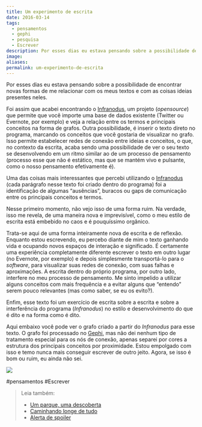 ```yaml
---
title: Um experimento de escrita
date: 2016-03-14
tags:
  - pensamentos
  - gephi
  - pesquisa
  - Escrever
description: Por esses dias eu estava pensando sobre a possibilidade de encontrar novas formas de me relacionar com os meus textos e com as coisas…
image: 
aliases:
permalink: um-experimento-de-escrita
---
```

Por esses dias eu estava pensando sobre a possibilidade de encontrar novas formas de me relacionar com os meus textos e com as coisas ideias presentes neles.

Foi assim que acabei encontrando o [Infranodus](https://infranodus.com/), um projeto (_opensource_) que permite que você importe uma base de dados existente (Twitter ou Evernote, por exemplo) e veja a relação entre os termos e principais conceitos na forma de grafos. Outra possibilidade, é inserir o texto direto no programa, marcando os conceitos que você gostaria de visualizar no grafo. Isso permite estabelecer redes de conexão entre ideias e conceitos, o que, no contexto da escrita, acaba sendo uma possibilidade de ver o seu texto se desenvolvendo em um ritmo similar ao de um processo de pensamento (processo esse que não é estático, mas que se mantém vivo e pulsante, como o nosso pensamento efetivamente é).

Uma das coisas mais interessantes que percebi utilizando o [Infranodus](https://infranodus.com/) (cada parágrafo nesse texto foi criado dentro do programa) foi a identificação de algumas “ausências”, buracos ou gaps de comunicação entre os principais conceitos e termos.

Nesse primeiro momento, não vejo isso de uma forma ruim. Na verdade, isso me revela, de uma maneira nova e imprevisível, como o meu estilo de escrita está embebido no caos e é pouquíssimo orgânico.

Trata-se aqui de uma forma inteiramente nova de escrita e de reflexão. Enquanto estou escrevendo, eu percebo diante de mim o texto ganhando vida e ocupando novos espaços de interação e significado. É certamente uma experiência completamente diferente escrever o texto em outro lugar (no Evernote, por exemplo) e depois simplesmente transportá-lo para o _software_, para visualizar suas redes de conexão, com suas falhas e aproximações. A escrita dentro do próprio programa, por outro lado, interfere no meu processo de pensamento. Me sinto impelido a utilizar alguns conceitos com mais frequência e a evitar alguns que “entendo” serem pouco relevantes (mas como saber, se eu os evito?).

Enfim, esse texto foi um exercício de escrita sobre a escrita e sobre a interferência do programa (_Infranodus_) no estilo e desenvolvimento do que é dito e na forma como é dito.

Aqui embaixo você pode ver o grafo criado a partir do _Infranodus_ para esse texto. O grafo foi processado no [Gephi](https://gephi.org/), mas não dei nenhum tipo de tratamento especial para os nós de conexão, apenas separei por cores a estrutura dos principais conceitos por proximidade. Estou empolgado com isso e temo nunca mais conseguir escrever de outro jeito. Agora, se isso é bom ou ruim, eu ainda não sei.

<img src="/assets/img/um-experimento-de escrita-medium.png">


#pensamentos #Escrever

> Leia também:
> - <a href="/um-parque-uma-descoberta">Um parque, uma descoberta</a>
> - <a href="/caminhando-longe-de-tudo">Caminhando longe de tudo</a>
> - <a href="/alerta-de-spoiler">Alerta de spoiler</a>
